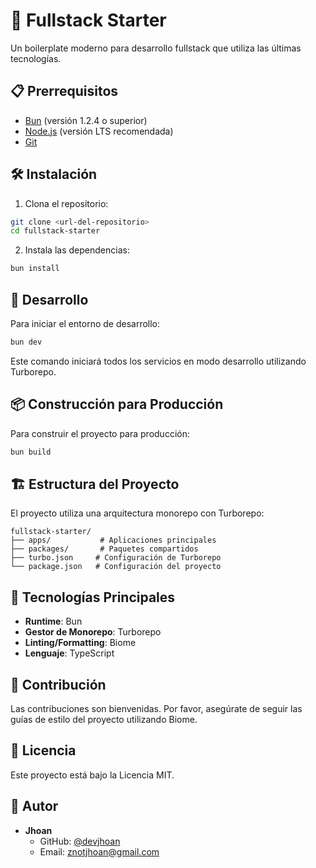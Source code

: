 # 🚀 Fullstack Starter

Un boilerplate moderno para desarrollo fullstack que utiliza las últimas tecnologías.

## 📋 Prerrequisitos

- [Bun](https://bun.sh/) (versión 1.2.4 o superior)
- [Node.js](https://nodejs.org/) (versión LTS recomendada)
- [Git](https://git-scm.com/)

## 🛠 Instalación

1. Clona el repositorio:
```bash
git clone <url-del-repositorio>
cd fullstack-starter
```

2. Instala las dependencias:
```bash
bun install
```

## 🚀 Desarrollo

Para iniciar el entorno de desarrollo:

```bash
bun dev
```

Este comando iniciará todos los servicios en modo desarrollo utilizando Turborepo.

## 📦 Construcción para Producción

Para construir el proyecto para producción:

```bash
bun build
```

## 🏗 Estructura del Proyecto

El proyecto utiliza una arquitectura monorepo con Turborepo:

```
fullstack-starter/
├── apps/           # Aplicaciones principales
├── packages/       # Paquetes compartidos
├── turbo.json     # Configuración de Turborepo
└── package.json   # Configuración del proyecto
```

## 🔧 Tecnologías Principales

- **Runtime**: Bun
- **Gestor de Monorepo**: Turborepo
- **Linting/Formatting**: Biome
- **Lenguaje**: TypeScript

## 👥 Contribución

Las contribuciones son bienvenidas. Por favor, asegúrate de seguir las guías de estilo del proyecto utilizando Biome.

## 📄 Licencia

Este proyecto está bajo la Licencia MIT.

## 👤 Autor

- **Jhoan**
  - GitHub: [@devjhoan](https://github.com/devjhoan)
  - Email: znotjhoan@gmail.com 